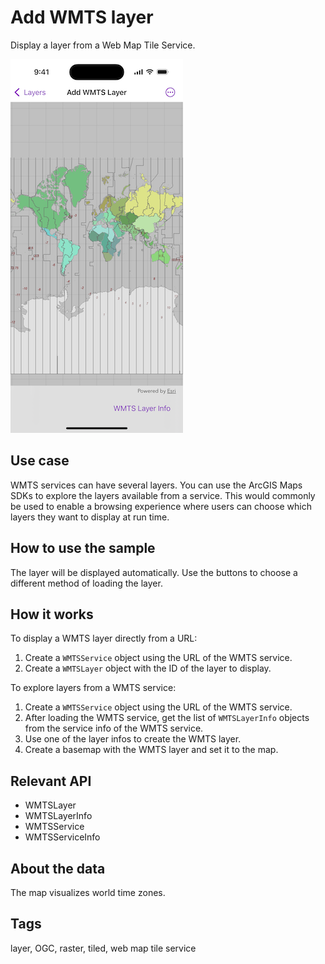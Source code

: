 # Add WMTS layer

Display a layer from a Web Map Tile Service.

![Image of Add WMTS Layer sample](add-wmts-layer.png)

## Use case

WMTS services can have several layers. You can use the ArcGIS Maps SDKs to explore the layers available from a service. This would commonly be used to enable a browsing experience where users can choose which layers they want to display at run time.

## How to use the sample

The layer will be displayed automatically. Use the buttons to choose a different method of loading the layer.

## How it works

To display a WMTS layer directly from a URL:

1. Create a `WMTSService` object using the URL of the WMTS service.
2. Create a `WMTSLayer` object with the ID of the layer to display.

To explore layers from a WMTS service:

1. Create a `WMTSService` object using the URL of the WMTS service.
2. After loading the WMTS service, get the list of `WMTSLayerInfo` objects from the service info of the WMTS service.
3. Use one of the layer infos to create the WMTS layer.
4. Create a basemap with the WMTS layer and set it to the map.

## Relevant API

* WMTSLayer
* WMTSLayerInfo
* WMTSService
* WMTSServiceInfo

## About the data

The map visualizes world time zones.

## Tags

layer, OGC, raster, tiled, web map tile service

